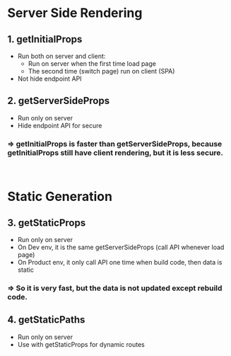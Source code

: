 # Server Side Rendering

## 1. getInitialProps

- Run both on server and client:
  - Run on server when the first time load page
  - The second time (switch page) run on client (SPA)
- Not hide endpoint API

## 2. getServerSideProps

- Run only on server
- Hide endpoint API for secure

### => getInitialProps is faster than getServerSideProps, because getInitialProps still have client rendering, but it is less secure.

<br/>

# Static Generation

## 3. getStaticProps

- Run only on server
- On Dev env, it is the same getServerSideProps (call API whenever load page)
- On Product env, it only call API one time when build code, then data is static

### => So it is very fast, but the data is not updated except rebuild code.

## 4. getStaticPaths

- Run only on server
- Use with getStaticProps for dynamic routes
